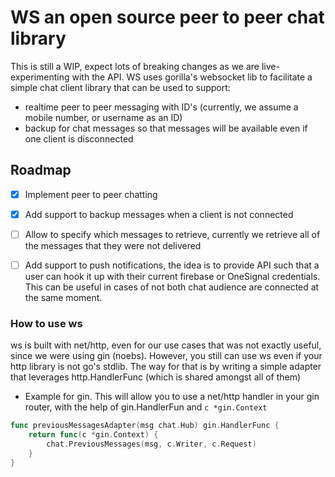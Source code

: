 # WS an open source peer to peer chat library

This is still a WIP, expect lots of breaking changes as we are live-experimenting with the API. WS uses gorilla's websocket lib to facilitate a simple chat client library that can be used to support:

- realtime peer to peer messaging with ID's (currently, we assume a mobile number, or username as an ID)
- backup for chat messages so that messages will be available even if one client is disconnected

## Roadmap

- [x] Implement peer to peer chatting
- [x] Add support to backup messages when a client is not connected
- [ ] Allow to specify which messages to retrieve, currently we retrieve all of the messages that they were not delivered
- [ ] Add support to push notifications, the idea is to provide API such that a user can hook it up with their current firebase or OneSignal credentials. This can be useful in cases of not both chat audience are connected at the same moment. 


### How to use ws

ws is built with net/http, even for our use cases that was not exactly useful, since we were using gin (noebs). However, you still can use ws even if your http library is not go's stdlib. The way for that is by writing a simple adapter that leverages http.HandlerFunc (which is shared amongst all of them)

- Example for gin. This will allow you to use a net/http handler in your gin router, with the help of gin.HandlerFun and `c *gin.Context`

``` go
func previousMessagesAdapter(msg chat.Hub) gin.HandlerFunc {
	return func(c *gin.Context) {
		chat.PreviousMessages(msg, c.Writer, c.Request)
	}
}
```